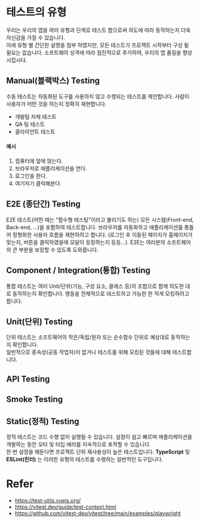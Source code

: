 # 테스트의 유형
우리는 우리의 앱을 여러 유형과 단계로 테스트 함으로써 의도에 따라 동작하는지 더욱 자신감을 가질 수 있습니다.  
아래 유형 별 간단한 설명을 첨부 하였지만, 모든 테스트가 프로젝트 시작부터 구성 될 필요는 없습니다.
소프트웨어 성격에 따라 점진적으로 추가하여, 우리의 앱 품질을 향상 시킵시다.

## Manual(블랙박스) Testing
수동 테스트는 자동화된 도구를 사용하지 않고 수행되는 테스트를 제안합니다.
사람이 사용자가 어떤 것을 하는지 정확히 재현합니다.
- 개발팀 자체 테스트
- QA 팀 테스트
- 클라이언트 테스트

#### 예시
1. 컴퓨터에 앞에 앉는다.
2. 브라우저로 애플리케이션을 연다.
3. 로그인을 한다.
4. 여기저기 클릭해본다.
## E2E (종단간) Testing
E2E 테스트(어떤 때는 "함수형 테스팅"이라고 불리기도 하는) 
모든 시스템(Front-end, Back-end, …)을 포함하여 테스트합니다. 
브라우저를 자동화하고 애플리케이션를 통틀어 정형화한 사용자 흐름을 재현하려고 합니다. (로그인 후 이동된 페이지가 홈페이지가 맞는지, 버튼을 클릭하였을때 모달이 등장하는지 등등…). E2E는 여러분의 소프트웨어의 큰 부분을 보장할 수 있도록 도와줍니다.
## Component / Integration(통합) Testing
통합 테스트는 여러 Unit/단위(기능, 구성 요소, 클래스 등)의 조합으로 함께 의도한 대로 동작하는지 확인합니다. 
행동을 전체적으로 테스트하고 가능한 한 적게 모킹하려고 합니다. 

## Unit(단위) Testing
단위 테스트는 소프트웨어의 작은/독립/원자 또는 순수함수 단위로  예상대로 동작하는지 확인합니다.  
일반적으로 종속성(공동 작업자)이 없거나 테스트를 위해 모킹된 것들에 대해 테스트합니다.  

## API Testing

## Smoke Testing
## Static(정적) Testing
정적 테스트는 코드 수행 없이 실행될 수 있습니다. 
설정이 쉽고 빠르며 애플리케이션을 개발하는 동안 오타 및 타입 에러를 지속적으로 포착할 수 있습니다.  
한 번 설정을 해둔다면 프로젝트 단위 재사용성이 높은 테스트입니다.
__TypeScript__ 및 __ESLint(린터)__ 는 이러한 유형의 테스트를 수행하는 일반적인 도구입니다.

# Refer
- https://test-utils.vuejs.org/
- https://vitest.dev/guide/test-context.html
- https://github.com/vitest-dev/vitest/tree/main/examples/playwright